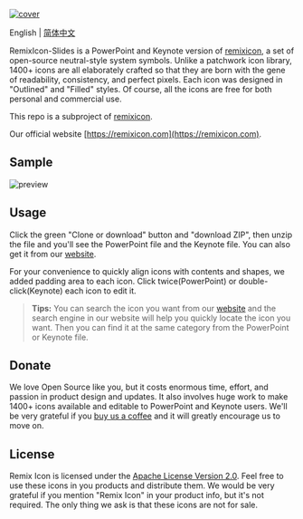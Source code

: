 [![cover](http://cdn.remixicon.com/github-slides-cover.svg)](https://github.com/Remix-Design/RemixIcon-Slides)

English | [简体中文](./README_CN.md)

RemixIcon-Slides is a PowerPoint and Keynote version of [remixicon](https://github.com/Remix-Design/RemixIcon), a set of open-source neutral-style system symbols. Unlike a patchwork icon library, 1400+ icons are all elaborately crafted so that they are born with the gene of readability, consistency, and perfect pixels. Each icon was designed in "Outlined" and "Filled" styles. Of course, all the icons are free for both personal and commercial use.

This repo is a subproject of [remixicon](https://github.com/Remix-Design/RemixIcon).

Our official website [https://remixicon.com](https://remixicon.com).

## Sample

![preview](http://cdn.remixicon.com/github-keynote-preview.png)

## Usage

Click the green "Clone or download" button and "download ZIP", then unzip the file and you'll see the PowerPoint file and the Keynote file. You can also get it from our [website](https://remixicon.com/#download).

For your convenience to quickly align icons with contents and shapes, we added padding area to each icon. Click twice(PowerPoint) or double-click(Keynote) each icon to edit it.

> **Tips:** You can search the icon you want from our [website](https://remixicon.com) and the search engine in our website will help you quickly locate the icon you want. Then you can find it at the same category from the PowerPoint or Keynote file.

## Donate

We love Open Source like you, but it costs enormous time, effort, and passion in product design and updates. It also involves huge work to make 1400+ icons available and editable to PowerPoint and Keynote users. We'll be very grateful if you [buy us a coffee](https://remixicon.com/#donate) and it will greatly encourage us to move on.

## License

Remix Icon is licensed under the [Apache License Version 2.0](https://github.com/Remix-Design/remixicon/blob/master/License).  Feel free to use these icons in you products and distribute them. We would be very grateful if you mention "Remix Icon" in your product info, but it's not required. The only thing we ask is that these icons are not for sale.
